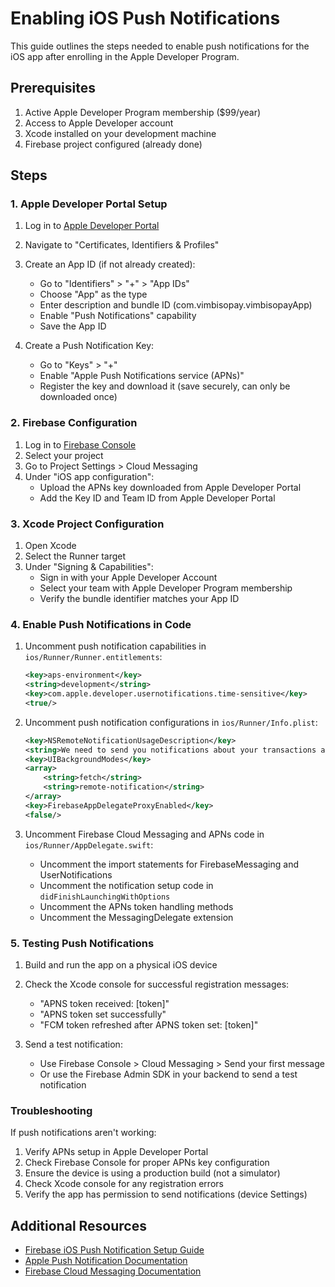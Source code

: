 # Enabling iOS Push Notifications

This guide outlines the steps needed to enable push notifications for the iOS app after enrolling in the Apple Developer Program.

## Prerequisites

1. Active Apple Developer Program membership ($99/year)
2. Access to Apple Developer account
3. Xcode installed on your development machine
4. Firebase project configured (already done)

## Steps

### 1. Apple Developer Portal Setup

1. Log in to [Apple Developer Portal](https://developer.apple.com/account/)
2. Navigate to "Certificates, Identifiers & Profiles"
3. Create an App ID (if not already created):
   - Go to "Identifiers" > "+" > "App IDs"
   - Choose "App" as the type
   - Enter description and bundle ID (com.vimbisopay.vimbisopayApp)
   - Enable "Push Notifications" capability
   - Save the App ID

4. Create a Push Notification Key:
   - Go to "Keys" > "+"
   - Enable "Apple Push Notifications service (APNs)"
   - Register the key and download it (save securely, can only be downloaded once)

### 2. Firebase Configuration

1. Log in to [Firebase Console](https://console.firebase.google.com/)
2. Select your project
3. Go to Project Settings > Cloud Messaging
4. Under "iOS app configuration":
   - Upload the APNs key downloaded from Apple Developer Portal
   - Add the Key ID and Team ID from Apple Developer Portal

### 3. Xcode Project Configuration

1. Open Xcode
2. Select the Runner target
3. Under "Signing & Capabilities":
   - Sign in with your Apple Developer Account
   - Select your team with Apple Developer Program membership
   - Verify the bundle identifier matches your App ID

### 4. Enable Push Notifications in Code

1. Uncomment push notification capabilities in `ios/Runner/Runner.entitlements`:
   ```xml
   <key>aps-environment</key>
   <string>development</string>
   <key>com.apple.developer.usernotifications.time-sensitive</key>
   <true/>
   ```

2. Uncomment push notification configurations in `ios/Runner/Info.plist`:
   ```xml
   <key>NSRemoteNotificationUsageDescription</key>
   <string>We need to send you notifications about your transactions and account updates</string>
   <key>UIBackgroundModes</key>
   <array>
       <string>fetch</string>
       <string>remote-notification</string>
   </array>
   <key>FirebaseAppDelegateProxyEnabled</key>
   <false/>
   ```

3. Uncomment Firebase Cloud Messaging and APNs code in `ios/Runner/AppDelegate.swift`:
   - Uncomment the import statements for FirebaseMessaging and UserNotifications
   - Uncomment the notification setup code in `didFinishLaunchingWithOptions`
   - Uncomment the APNs token handling methods
   - Uncomment the MessagingDelegate extension

### 5. Testing Push Notifications

1. Build and run the app on a physical iOS device
2. Check the Xcode console for successful registration messages:
   - "APNS token received: [token]"
   - "APNS token set successfully"
   - "FCM token refreshed after APNS token set: [token]"

3. Send a test notification:
   - Use Firebase Console > Cloud Messaging > Send your first message
   - Or use the Firebase Admin SDK in your backend to send a test notification

### Troubleshooting

If push notifications aren't working:

1. Verify APNs setup in Apple Developer Portal
2. Check Firebase Console for proper APNs key configuration
3. Ensure the device is using a production build (not a simulator)
4. Check Xcode console for any registration errors
5. Verify the app has permission to send notifications (device Settings)

## Additional Resources

- [Firebase iOS Push Notification Setup Guide](https://firebase.google.com/docs/cloud-messaging/ios/client)
- [Apple Push Notification Documentation](https://developer.apple.com/documentation/usernotifications)
- [Firebase Cloud Messaging Documentation](https://firebase.google.com/docs/cloud-messaging)
